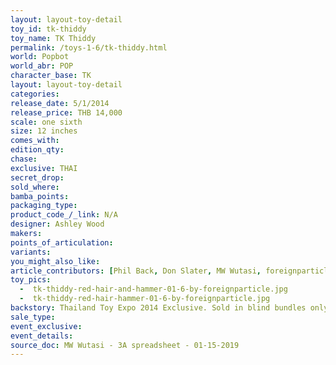 ```yaml
---
layout: layout-toy-detail 
toy_id: tk-thiddy
toy_name: TK Thiddy
permalink: /toys-1-6/tk-thiddy.html
world: Popbot
world_abr: POP
character_base: TK
layout: layout-toy-detail
categories: 
release_date: 5/1/2014
release_price: THB 14,000
scale: one sixth
size: 12 inches
comes_with: 
edition_qty: 
chase: 
exclusive: THAI
secret_drop: 
sold_where: 
bamba_points: 
packaging_type: 
product_code_/_link: N/A
designer: Ashley Wood
makers: 
points_of_articulation: 
variants: 
you_might_also_like: 
article_contributors: [Phil Back, Don Slater, MW Wutasi, foreignparticle]
toy_pics: 
  -  tk-thiddy-red-hair-and-hammer-01-6-by-foreignparticle.jpg
  -  tk-thiddy-red-hair-hammer-01-6-by-foreignparticle.jpg
backstory: Thailand Toy Expo 2014 Exclusive. Sold in blind bundles only (Thiddy + Thai Pascha + Mighty Square)
sale_type: 
event_exclusive: 
event_details: 
source_doc: MW Wutasi - 3A spreadsheet - 01-15-2019
---
```

